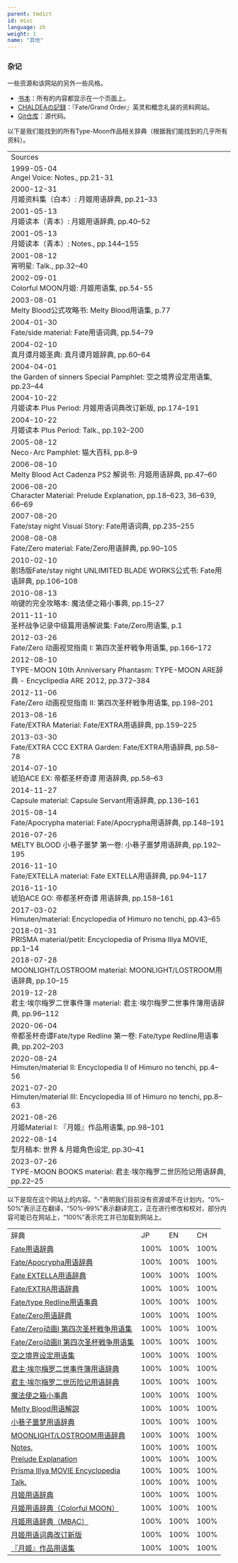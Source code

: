 ```yaml
---
parent: tmdict
id: misc
language: zh
weight: 1
name: "其他"
---
```


### 杂记

一些资源和该网站的另外一些风格。

- <a href="../book/">书本</a>：所有的内容都显示在一个页面上。
- <a href="https://chaldea.tmdict.com/">CHALDEAの記録</a>：『Fate/Grand Order』英灵和概念礼装的资料网站。
- <a href="https://github.com/tmdict/tmdict/">Git仓库</a>：源代码。

以下是我们能找到的所有Type-Moon作品相关辞典（根据我们能找到的几乎所有资料）。

<table>
  <tr class="header">
    <td>Sources</td>
  </tr>
  <tr id="1999av">
    <td>1999-05-04<br /><span class="source">Angel Voice</span>: <span class="glossary">Notes.</span>, <span class="page">pp.21-31</span></td>
  </tr>
  <tr id="2000tdc">
    <td>2000-12-31<br /><span class="source">月姬资料集（白本）</span>: <span class="glossary">月姬用语辞典</span>, <span class="page">pp.21–33</span></td>
  </tr>
  <tr id="2001tdtd">
    <td>2001-05-13<br /><span class="source">月姬读本（青本）</span>: <span class="glossary">月姬用语辞典</span>, <span class="page">pp.40–52</span></td>
  </tr>
  <tr id="2001tdn">
    <td>2001-05-13<br /><span class="source">月姬读本（青本）</span>: <span class="glossary">Notes.</span>, <span class="page">pp.144–155</span></td>
  </tr>
  <tr id="2001ynm">
    <td>2001-08-12<br /><span class="source">宵明星</span>: <span class="glossary">Talk.</span>, <span class="page">pp.32–40</span></td>
  </tr>
  <tr id="2002cmt">
    <td>2002-09-01<br /><span class="source">Colorful MOON月姬</span>: <span class="glossary">月姬用语集</span>, <span class="page">pp.54-55</span></td>
  </tr>
  <tr id="2003mbosg">
    <td>2003-08-01<br /><span class="source">Melty Blood公式攻略书</span>: <span class="glossary">Melty Blood用语集</span>, <span class="page">p.77</span></td>
  </tr>
  <tr id="2004fsm">
    <td>2004-01-30<br /><span class="source">Fate/side material</span>: <span class="glossary">Fate用语词典</span>, <span class="page">pp.54–79</span></td>
  </tr>
  <tr id="2004sts">
    <td>2004-02-10<br /><span class="source">真月谭月姬圣典</span>: <span class="glossary">真月谭月姬辞典</span>, <span class="page">pp.60–64</span></td>
  </tr>
  <tr id="2004gssp">
    <td>2004-04-01<br /><span class="source">the Garden of sinners Special Pamphlet</span>: <span class="glossary">空之境界设定用语集</span>, <span class="page">pp.23–44</span></td>
  </tr>
  <tr id="2004tdpptdr">
    <td>2004-10-22<br /><span class="source">月姬读本 Plus Period</span>: <span class="glossary">月姬用语词典改订新版</span>, <span class="page">pp.174–191</span></td>
  </tr>
  <tr id="2004tdppt">
    <td>2004-10-22<br /><span class="source">月姬读本 Plus Period</span>: <span class="glossary">Talk.</span>, <span class="page">pp.192–200</span></td>
  </tr>
  <tr id="2005np">
    <td>2005-08-12<br /><span class="source">Neco-Arc Pamphlet</span>: <span class="glossary">猫大百科</span>, <span class="page">pp.8–9</span></td>
  </tr>
  <tr id="2006mbacpm">
    <td>2006-08-10<br /><span class="source">Melty Blood Act Cadenza PS2 解说书</span>: <span class="glossary">月姬用语辞典</span>, <span class="page">pp.47–60</span></td>
  </tr>
  <tr id="2006cm">
    <td>2006-08-20<br /><span class="source">Character Material</span>: <span class="glossary">Prelude Explanation</span>, <span class="page">pp.18–623, 36–639, 66–69</span></td>
  </tr>
  <tr id="2007fsnvs">
    <td>2007-08-20<br /><span class="source">Fate/stay night Visual Story</span>: <span class="glossary">Fate用语词典</span>, <span class="page">pp.235–255</span></td>
  </tr>
  <tr id="2008fzm">
    <td>2008-08-08<br /><span class="source">Fate/Zero material</span>: <span class="glossary">Fate/Zero用语辞典</span>, <span class="page">pp.90–105</span></td>
  </tr>
  <tr id="2010fsnubwfog">
    <td>2010-02-10<br /><span class="source">剧场版Fate/stay night UNLIMITED BLADE WORKS公式书</span>: <span class="glossary">Fate用语辞典</span>, <span class="page">pp.106–108</span></td>
  </tr>
  <tr id="2010hibichika">
    <td>2010-08-13<br /><span class="source">响键的完全攻略本</span>: <span class="glossary">魔法使之箱小事典</span>, <span class="page">pp.15–27</span></td>
  </tr>
  <tr id="2011rgwscgc">
    <td>2011-11-10<br /><span class="source">圣杯战争记录中级篇用语解说集</span>: <span class="glossary">Fate/Zero用语集</span>, <span class="page">p.1</span></td>
  </tr>
  <tr id="2012fzavg1">
    <td>2012-03-26<br /><span class="source">Fate/Zero 动画视觉指南 I</span>: <span class="glossary">第四次圣杯戦争用语集</span>, <span class="page">pp.166–172</span></td>
  </tr>
  <tr id="2012tmap">
    <td>2012-08-10<br /><span class="source">TYPE-MOON 10th Anniversary Phantasm</span>: <span class="glossary">TYPE-MOON ARE辞典 - Encyclipedia ARE 2012</span>, <span class="page">pp.372–384</span></td>
  </tr>
  <tr id="2012fzavg2">
    <td>2012-11-06<br /><span class="source">Fate/Zero 动画视觉指南 II</span>: <span class="glossary">第四次圣杯戦争用语集</span>, <span class="page">pp.198–201</span></td>
  </tr>
  <tr id="2013fem">
    <td>2013-08-16<br /><span class="source">Fate/EXTRA Material</span>: <span class="glossary">Fate/EXTRA用语辞典</span>, <span class="page">pp.159–225</span></td>
  </tr>
  <tr id="2013feccceg">
    <td>2013-03-30<br /><span class="source">Fate/EXTRA CCC EXTRA Garden</span>: <span class="glossary">Fate/EXTRA用语辞典</span>, <span class="page">pp.58–78</span></td>
  </tr>
  <tr id="2014kaex">
    <td>2014-07-10<br /><span class="source">琥珀ACE EX</span>: <span class="glossary">帝都圣杯奇谭 用语辞典</span>, <span class="page">pp.58–63</span></td>
  </tr>
  <tr id="2014cm">
    <td>2014-11-27<br /><span class="source">Capsule material</span>: <span class="glossary">Capsule Servant用语辞典</span>, <span class="page">pp.136–161</span></td>
  </tr>
  <tr id="2015fam">
    <td>2015-08-14<br /><span class="source">Fate/Apocrypha material</span>: <span class="glossary">Fate/Apocrypha用语辞典</span>, <span class="page">pp.148–191</span></td>
  </tr>
  <tr id="2016mbbaan">
    <td>2016-07-26<br /><span class="source">MELTY BLOOD 小巷子噩梦 第一卷</span>: <span class="glossary">小巷子噩梦用语辞典</span>, <span class="page">pp.192–195</span></td>
  </tr>
  <tr id="2016fexm">
    <td>2016-11-10<br /><span class="source">Fate/EXTELLA material</span>: <span class="glossary">Fate EXTELLA用语辞典</span>, <span class="page">pp.94–117</span></td>
  </tr>
  <tr id="2016kago">
    <td>2016-11-10<br /><span class="source">琥珀ACE GO</span>: <span class="glossary">帝都圣杯奇谭 用语辞典</span>, <span class="page">pp.158–161</span></td>
  </tr>
  <tr id="2017himuten">
    <td>2017-03-02<br /><span class="source">Himuten/material</span>: <span class="glossary">Encyclopedia of Himuro no tenchi</span>, <span class="page">pp.43–65</span></td>
  </tr>
  <tr id="2018pmp">
    <td>2018-01-31<br /><span class="source">PRISMA material/petit</span>: <span class="glossary">Encyclopedia of Prisma Illya MOVIE</span>, <span class="page">pp.1–14</span></td>
  </tr>
  <tr id="2018moonlightlr">
    <td>2018-07-28<br /><span class="source">MOONLIGHT/LOSTROOM material</span>: <span class="glossary">MOONLIGHT/LOSTROOM用语辞典</span>, <span class="page">pp.10–15</span></td>
  </tr>
  <tr id="2019casefiles">
    <td>2019-12-28<br /><span class="source">君主·埃尔梅罗二世事件簿 material</span>: <span class="glossary">君主·埃尔梅罗二世事件簿用语辞典</span>, <span class="page">pp.96–112</span></td>
  </tr>
  <tr id="2020ftredline">
    <td>2020-06-04<br /><span class="source">帝都圣杯奇谭Fate/type Redline 第一卷</span>: <span class="glossary">Fate/type Redline用语事典</span>, <span class="page">pp.202–203</span></td>
  </tr>
  <tr id="2020himuten2">
    <td>2020-08-24<br /><span class="source">Himuten/material II</span>: <span class="glossary">Encyclopedia II of Himuro no tenchi</span>, <span class="page">pp.4–56</span></td>
  </tr>
  <tr id="2021himuten3">
    <td>2021-07-20<br /><span class="source">Himuten/material III</span>: <span class="glossary">Encyclopedia III of Himuro no tenchi</span>, <span class="page">pp.8–63</span></td>
  </tr>
  <tr id="2021tm1">
    <td>2021-08-26<br /><span class="source">月姬Material I</span>: <span class="glossary">『月姬』作品用语集</span>, <span class="page">pp.98–101</span></td>
  </tr>
  <tr id="2022kk">
    <td>2022-08-14<br /><span class="source">型月稿本</span>: <span class="glossary">世界 & 月姬角色设定</span>, <span class="page">pp.30–41</span></td>
  </tr>
  <tr id="2023tmbm">
    <td>2023-07-26<br /><span class="source">TYPE-MOON BOOKS material</span>: <span class="glossary">君主·埃尔梅罗二世历险记用语辞典</span>, <span class="page">pp.22–25</span></td>
  </tr>
</table>

以下是现在这个网站上的内容。“-”表明我们目前没有资源或不在计划内，“0%–50%”表示正在翻译，“50%–99%”表示翻译完工，正在进行修改和校对，部分内容可能已在网站上，“100%”表示完工并已加载到网站上。

<table>
  <tr class="header">
    <td>辞典</td>
    <td style="width:10px;">JP</td>
    <td style="width:10px;">EN</td>
    <td style="width:10px;">CH</td>
  </tr>
  <tr>
    <td><a href="../book/#fate-side-material?lang=zh">Fate用语辞典</a></td>
    <td class="progress3">100%</td>
    <td class="progress3">100%</td>
    <td class="progress3">100%</td>
  </tr>
  <tr>
    <td><a href="../book/#fate-apocrypha-material?lang=zh">Fate/Apocrypha用语辞典</a></td>
    <td class="progress3">100%</td>
    <td class="progress3">100%</td>
    <td class="progress3">100%</td>
  </tr>
  <tr>
    <td><a href="../book/#fate-extella-material?lang=zh">Fate EXTELLA用语辞典</a></td>
    <td class="progress3">100%</td>
    <td class="progress3">100%</td>
    <td class="progress3">100%</td>
  </tr>
  <tr>
    <td><a href="../book/#fate-extra-material?lang=zh">Fate/EXTRA用语辞典</a></td>
    <td class="progress3">100%</td>
    <td class="progress3">100%</td>
    <td class="progress3">100%</td>
  </tr>
  <tr>
    <td><a href="../book/#fate-type-redline-vol-1?lang=zh">Fate/type Redline用语事典</a></td>
    <td class="progress3">100%</td>
    <td class="progress3">100%</td>
    <td class="progress3">100%</td>
  </tr>
  <tr>
    <td><a href="../book/#fate-zero-material?lang=zh">Fate/Zero用语辞典</a></td>
    <td class="progress3">100%</td>
    <td class="progress3">100%</td>
    <td class="progress3">100%</td>
  </tr>
  <tr>
    <td><a href="../book/#fate-zero-animation-guide-i?lang=zh">Fate/Zero动画I 第四次圣杯戦争用语集</a></td>
    <td class="progress3">100%</td>
    <td class="progress3">100%</td>
    <td class="progress3">100%</td>
  </tr>
  <tr>
    <td><a href="../book/#fate-zero-animation-guide-ii?lang=zh">Fate/Zero动画II 第四次圣杯戦争用语集</a></td>
    <td class="progress3">100%</td>
    <td class="progress3">100%</td>
    <td class="progress3">100%</td>
  </tr>
  <tr>
    <td><a href="../book/#garden-of-sinners-pamphlet?lang=zh">空之境界设定用语集</a></td>
    <td class="progress3">100%</td>
    <td class="progress3">100%</td>
    <td class="progress3">100%</td>
  </tr>
  <tr>
    <td><a href="../book/#lord-el-melloi-ii-case-files-material?lang=zh">君主·埃尔梅罗二世事件簿用语辞典</a></td>
    <td class="progress3">100%</td>
    <td class="progress3">100%</td>
    <td class="progress3">100%</td>
  </tr>
  <tr>
    <td><a href="../book/#the-adventures-of-lord-el-melloi-ii-glossary?lang=zh">君主·埃尔梅罗二世历险记用语辞典</a></td>
    <td class="progress3">100%</td>
    <td class="progress3">100%</td>
    <td class="progress3">100%</td>
  </tr>
  <tr>
    <td><a href="../book/#hibichika-complete-capture-book?lang=zh">魔法使之箱小事典</a></td>
    <td class="progress3">100%</td>
    <td class="progress3">100%</td>
    <td class="progress3">100%</td>
  </tr>
  <tr>
    <td><a href="../book/#melty-blood-official-strategy-guide?lang=zh">Melty Blood用语解説</a></td>
    <td class="progress3">100%</td>
    <td class="progress3">100%</td>
    <td class="progress3">100%</td>
  </tr>
  <tr>
    <td><a href="../book/#melty-blood-back-alley-alliance-nightmare-vol-1?lang=zh">小巷子噩梦用语辞典</a></td>
    <td class="progress3">100%</td>
    <td class="progress3">100%</td>
    <td class="progress3">100%</td>
  </tr>
  <tr>
    <td><a href="../book/#moonlight-lostroom-material?lang=zh">MOONLIGHT/LOSTROOM用语辞典</a></td>
    <td class="progress3">100%</td>
    <td class="progress3">100%</td>
    <td class="progress3">100%</td>
  </tr>
  <tr>
    <td><a href="../book/#angel-voice?lang=zh">Notes.</a></td>
    <td class="progress3">100%</td>
    <td class="progress3">100%</td>
    <td class="progress3">100%</td>
  </tr>
  <tr>
    <td><a href="../book/#character-material?lang=zh">Prelude Explanation</a></td>
    <td class="progress3">100%</td>
    <td class="progress3">100%</td>
    <td class="progress3">100%</td>
  </tr>
  <tr>
    <td><a href="../book/#prisma-material-petit?lang=zh">Prisma Illya MOVIE Encyclopedia</a></td>
    <td class="progress3">100%</td>
    <td class="progress3">100%</td>
    <td class="progress3">100%</td>
  </tr>
  <tr>
    <td><a href="../book/#yoi-no-myoujou?lang=zh">Talk.</a></td>
    <td class="progress3">100%</td>
    <td class="progress3">100%</td>
    <td class="progress3">100%</td>
  </tr>
  <tr>
    <td><a href="../book/#tsukihime-data-collection?lang=zh">月姬用语辞典</a></td>
    <td class="progress3">100%</td>
    <td class="progress3">100%</td>
    <td class="progress3">100%</td>
  </tr>
  <tr>
    <td><a href="../book/#colorful-moon-tsukihime?lang=zh">月姬用语辞典（Colorful MOON）</a></td>
    <td class="progress3">100%</td>
    <td class="progress3">100%</td>
    <td class="progress3">100%</td>
  </tr>
  <tr>
    <td><a href="../book/#melty-blood-act-cadenza-ps2-manual?lang=zh">月姬用语辞典（MBAC）</a></td>
    <td class="progress3">100%</td>
    <td class="progress3">100%</td>
    <td class="progress3">100%</td>
  </tr>
  <tr>
    <td><a href="../book/#tsukihime-dokuhon-plus-period?lang=zh">月姬用语词典改订新版</a></td>
    <td class="progress3">100%</td>
    <td class="progress3">100%</td>
    <td class="progress3">100%</td>
  </tr>
  <tr>
    <td><a href="../book/#tsukihime-material-i?lang=ja">『月姬』作品用语集</a></td>
    <td class="progress3">100%</td>
    <td class="progress3">100%</td>
    <td class="progress3">100%</td>
  </tr>
</table>
